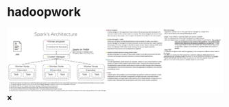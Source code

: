 # hadoopwork
![Spark running in Hadoop clusters managed by YARN in cluster mode](https://github.com/kangli914/hadoopwork/blob/master/spark/spark_architecture_notesadded.png):x:
